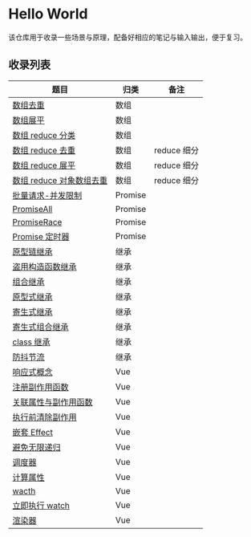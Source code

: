 # Hello World

该仓库用于收录一些场景与原理，配备好相应的笔记与输入输出，便于复习。

## 收录列表

| 题目                                                                                    | 归类    | 备注        |
| --------------------------------------------------------------------------------------- | ------- | ----------- |
| [数组去重](JavaScript/Array-case/de-duplicate.js)                                       | 数组    |             |
| [数组展平](JavaScript/Array-case/flat.js)                                               | 数组    |             |
| [数组 reduce 分类](JavaScript/Array-case/reduce-case/classify.js)                       | 数组    |             |
| [数组 reduce 去重](JavaScript/Array-case/reduce-case/de-duplicate.js)                   | 数组    | reduce 细分 |
| [数组 reduce 展平](JavaScript/Array-case/reduce-case/flat.js)                           | 数组    | reduce 细分 |
| [数组 reduce 对象数组去重](JavaScript/Array-case/reduce-case/objectArr-de-duplicate.js) | 数组    | reduce 细分 |
| [批量请求-并发限制](JavaScript/Promise-case/multiRequest.js)                            | Promise |             |
| [PromiseAll](JavaScript/Promise-case/PromiseAll.js)                                     | Promise |             |
| [PromiseRace](JavaScript/Promise-case/PromiseRace.js)                                   | Promise |             |
| [Promise 定时器](JavaScript/Promise-case/timeoutControl.js)                             | Promise |             |
| [原型链继承](JavaScript/Inheritance/01-prototype.js)                                    | 继承    |             |
| [盗用构造函数继承](JavaScript/Inheritance/02-stealing.js)                               | 继承    |             |
| [组合继承](JavaScript/Inheritance/03-combination.js)                                    | 继承    |             |
| [原型式继承](JavaScript/Inheritance/04-prototypal.js)                                   | 继承    |             |
| [寄生式继承](JavaScript/Inheritance/05-parasitic.js)                                    | 继承    |             |
| [寄生式组合继承](JavaScript/Inheritance/06-parasiticAndCombination.js)                  | 继承    |             |
| [class 继承](JavaScript/Inheritance/07-class.js)                                        | 继承    |             |
| [防抖节流](JavaScript/debounce-throttle/main.js)                                        | 继承    |             |
| [响应式概念](Vue/reactive/01-reactive-basic-concept/main.js)                            | Vue     |             |
| [注册副作用函数](Vue/reactive/02-effectFn-wrapper/main.js)                              | Vue     |             |
| [关联属性与副作用函数](Vue/reactive/03-bind-key-with-effectFn/main.js)                  | Vue     |             |
| [执行前清除副作用](Vue/reactive/04-cleanup-before-run/main.js)                          | Vue     |             |
| [嵌套 Effect](Vue/reactive/05-nest-effect/main.js)                                      | Vue     |             |
| [避免无限递归](Vue/reactive/06-avoid-infinite-recursion/main.js)                        | Vue     |             |
| [调度器](Vue/reactive/07-schedule/main.js)                                              | Vue     |             |
| [计算属性](Vue/computed/main.js)                                                        | Vue     |             |
| [wacth](Vue/watch/base-watch/main.js)                                                   | Vue     |             |
| [立即执行 watch](Vue/watch/immediate-watch/main.js)                                     | Vue     |             |
| [渲染器](Vue/renderer/01-base-renderer-case/main.js)                                    | Vue     |             |
